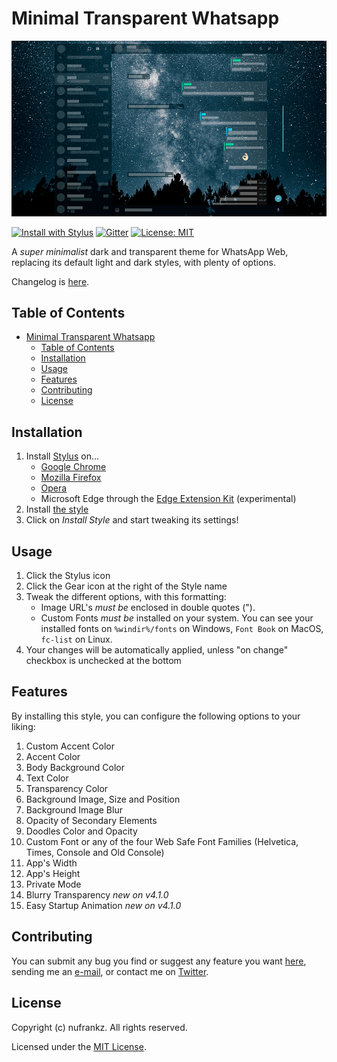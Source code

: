 # Minimal Transparent Whatsapp

![Minimal Transparent Whatsapp](/assets/images/screen20200108.png)

[![Install with Stylus](https://img.shields.io/static/v1?label=Install%20with&message=Stylus&color=29fdfe)](https://raw.githubusercontent.com/nufrankz/whatsapp-css/master/whatsapp.user.styl) [![Gitter](https://badges.gitter.im/nufrankz/community.svg)](https://gitter.im/nufrankz/community?utm_source=badge&utm_medium=badge&utm_campaign=pr-badge) [![License: MIT](https://img.shields.io/badge/License-MIT-yellow.svg)](https://opensource.org/licenses/MIT)

A _super minimalist_ dark and transparent theme for WhatsApp Web, replacing its default light and dark styles, with plenty of options.

Changelog is [here](/CHANGELOG.md).

## Table of Contents

- [Minimal Transparent Whatsapp](#minimal-transparent-whatsapp)
  - [Table of Contents](#table-of-contents)
  - [Installation](#installation)
  - [Usage](#usage)
  - [Features](#features)
  - [Contributing](#contributing)
  - [License](#license)

## Installation

1. Install [Stylus](https://github.com/stylus/stylus) on...
   - [Google Chrome](https://chrome.google.com/webstore/detail/stylus/clngdbkpkpeebahjckkjfobafhncgmne)
   - [Mozilla Firefox](https://addons.mozilla.org/es/firefox/addon/styl-us/)
   - [Opera](https://addons.opera.com/es/extensions/details/stylus/)
   - Microsoft Edge through the [Edge Extension Kit](https://www.microsoft.com/p/microsoft-edge-extension-toolkit/9nblggh4txvb?rtc=1&activetab=pivot:overviewtab#) (experimental)
2. Install [the style](https://raw.githubusercontent.com/nufrankz/whatsapp-css/master/whatsapp.user.styl)
3. Click on _Install Style_ and start tweaking its settings!

## Usage

1. Click the Stylus icon
2. Click the Gear icon at the right of the Style name
3. Tweak the different options, with this formatting:
   - Image URL's _must be_ enclosed in double quotes (").
   - Custom Fonts _must be_ installed on your system. You can see your installed fonts on `%windir%/fonts` on Windows, `Font Book` on MacOS, `fc-list` on Linux.
4. Your changes will be automatically applied, unless "on change" checkbox is unchecked at the bottom

## Features

By installing this style, you can configure the following options to your liking:

1. Custom Accent Color
2. Accent Color
3. Body Background Color
4. Text Color
5. Transparency Color
6. Background Image, Size and Position
7. Background Image Blur
8. Opacity of Secondary Elements
9. Doodles Color and Opacity
10. Custom Font or any of the four Web Safe Font Families (Helvetica, Times, Console and Old Console)
11. App's Width
12. App's Height
13. Private Mode
14. Blurry Transparency _new on v4.1.0_
15. Easy Startup Animation _new on v4.1.0_

## Contributing

You can submit any bug you find or suggest any feature you want [here](https://github.com/nufrankz/whatsapp-css/issues), sending me an [e-mail](mailto:hola@nufrankz.org?subject=Whatsapp%20Web%20Contact%20from%20Github), or contact me on [Twitter](https://twitter.com/intent/tweet?text=.%40nufrankz%20I%27ve%20a%20question%20about%20Whatsapp%20Web%20Style).

## License

Copyright (c) nufrankz. All rights reserved.

Licensed under the [MIT License](https://raw.githubusercontent.com/nufrankz/whatsapp-css/master/LICENSE.md).
